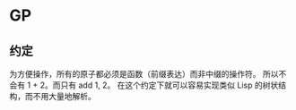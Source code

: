 # GP

## 约定

为方便操作，所有的原子都必须是函数（前缀表达）而非中缀的操作符。
所以不会有 1 + 2。而只有 add 1, 2。
在这个约定下就可以容易实现类似 Lisp 的树状结构，而不用大量地解析。
